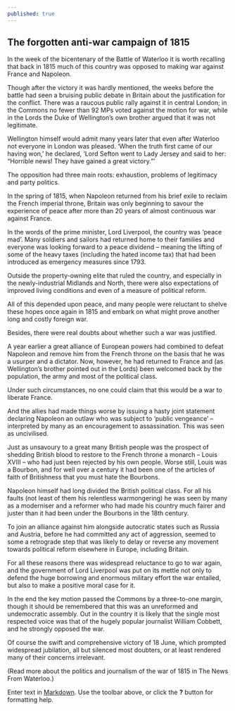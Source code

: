 ```yaml
---
published: true
---
```



## The forgotten anti-war campaign of 1815
In the week of the bicentenary of the Battle of Waterloo it is worth recalling that back in 1815 much of this country was opposed to making war against France and Napoleon. 

Though after the victory it was hardly mentioned, the weeks before the battle had seen a bruising public debate in Britain about the justification for the conflict. There was a raucous public rally against it in central London; in the Commons no fewer than 92 MPs voted against the motion for war, while in the Lords the Duke of Wellington’s own brother argued that it was not legitimate. 

Wellington himself would admit many years later that even after Waterloo not everyone in London was pleased. ‘When the truth first came of our having won,’ he declared, ‘Lord Sefton went to Lady Jersey and said to her: “Horrible news! They have gained a great victory.”’

The opposition had three main roots: exhaustion, problems of legitimacy and party politics. 

In the spring of 1815, when Napoleon returned from his brief exile to reclaim the French imperial throne, Britain was only beginning to savour the experience of peace after more than 20 years of almost continuous war against France. 

In the words of the prime minister, Lord Liverpool, the country was ‘peace mad’. Many soldiers and sailors had returned home to their families and everyone was looking forward to a peace dividend – meaning the lifting of some of the heavy taxes (including the hated income tax) that had been introduced as emergency measures since 1793. 

Outside the property-owning elite that ruled the country, and especially in the newly-industrial Midlands and North, there were also expectations of improved living conditions and even of a measure of political reform.

All of this depended upon peace, and many people were reluctant to shelve these hopes once again in 1815 and embark on what might prove another long and costly foreign war.

Besides, there were real doubts about whether such a war was justified.

A year earlier a great alliance of European powers had combined to defeat Napoleon and remove him from the French throne on the basis that he was a usurper and a dictator. Now, however, he had returned to France and (as Wellington’s brother pointed out in the Lords) been welcomed back by the population, the army and most of the political class.  

Under such circumstances, no one could claim that this would be a war to liberate France. 

And the allies had made things worse by issuing a hasty joint statement declaring Napoleon an outlaw who was subject to ‘public vengeance’ – interpreted by many as an encouragement to assassination. This was seen as uncivilised.  

Just as unsavoury to a great many British people was the prospect of shedding British blood to restore to the French throne a monarch – Louis XVIII – who had just been rejected by his own people. Worse still, Louis was a Bourbon, and for well over a century it had been one of the articles of faith of Britishness that you must hate the Bourbons.  

Napoleon himself had long divided the British political class. For all his faults (not least of them his relentless warmongering) he was seen by many as a moderniser and a reformer who had made his country much fairer and juster than it had been under the Bourbons in the 18th century. 

To join an alliance against him alongside autocratic states such as Russia and Austria, before he had committed any act of aggression, seemed to some a retrograde step that was likely to delay or reverse any movement towards political reform elsewhere in Europe, including Britain.

For all these reasons there was widespread reluctance to go to war again, and the government of Lord Liverpool was put on its mettle not only to defend the huge borrowing and enormous military effort the war entailed, but also to make a positive moral case for it. 

In the end the key motion passed the Commons by a three-to-one margin, though it should be remembered that this was an unreformed and undemocratic assembly. Out in the country it is likely that the single most respected voice was that of the hugely popular journalist William Cobbett, and he strongly opposed the war.

Of course the swift and comprehensive victory of 18 June, which prompted widespread jubilation, all but silenced most doubters, or at least rendered many of their concerns irrelevant.

(Read more about the politics and journalism of the war of 1815 in The News From Waterloo.)

Enter text in [Markdown](http://daringfireball.net/projects/markdown/). Use the toolbar above, or click the **?** button for formatting help.
